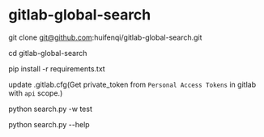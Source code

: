 # gitlab-global-search

git clone git@github.com:huifenqi/gitlab-global-search.git

cd gitlab-global-search

pip install -r requirements.txt

update .gitlab.cfg(Get private_token from `Personal Access Tokens` in gitlab with `api` scope.)

python search.py -w test

python search.py --help
